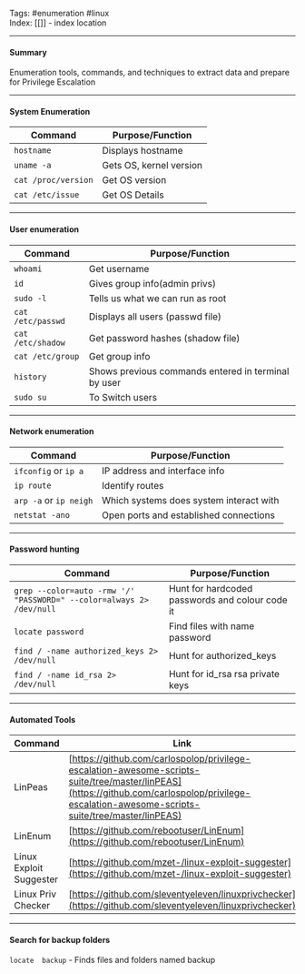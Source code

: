 
Tags: #enumeration #linux  
Index: [[]] - index location 

---
#### Summary
Enumeration tools, commands, and techniques to extract data and prepare for Privilege Escalation

---
#### System Enumeration

| Command             | Purpose/Function        |
| ------------------- | ----------------------- |
| `hostname`          | Displays hostname       |
| `uname -a`          | Gets OS, kernel version |
| `cat /proc/version` | Get OS version          |
|         `cat /etc/issue`            |       Get OS Details                  |

---
#### User enumeration

| Command           | Purpose/Function                                    |
| ----------------- | --------------------------------------------------- |
| `whoami`          | Get username                                        |
| `id`              | Gives group info(admin privs)                       |
| `sudo -l`         | Tells us what we can run as root                    |
| `cat /etc/passwd` | Displays all users (passwd file)                    |
| `cat /etc/shadow` | Get password hashes (shadow file)                   |
| `cat /etc/group`  | Get group info                                      |
| `history`         | Shows previous commands entered in terminal by user |
| `sudo su `        | To Switch users                                     |                  |                                                     |

---
#### Network enumeration

| Command                | Purpose/Function                        |
| ---------------------- | --------------------------------------- |
| `ifconfig` or `ip a`   | IP address and interface info           |
| `ip route`             | Identify routes                         |
| `arp -a` or `ip neigh` | Which systems does system interact with |
|        `netstat -ano`                |  Open ports and established connections                                       |

---
#### Password hunting

| Command                                                              | Purpose/Function                                |
| -------------------------------------------------------------------- | ----------------------------------------------- |
| `grep --color=auto -rmw '/' "PASSWORD=" --color=always 2> /dev/null` | Hunt for hardcoded passwords and colour code it |
| `locate password`                                                    | Find files with name password                   |
| `find / -name authorized_keys 2> /dev/null`                          | Hunt for authorized_keys                        |
| `find / -name id_rsa 2> /dev/null`                                   | Hunt for id_rsa rsa private keys                                                |

---
#### Automated Tools

| Command                 | Link                                                                                                                                                                                           |
| ----------------------- | ---------------------------------------------------------------------------------------------------------------------------------------------------------------------------------------------- |
| LinPeas                 | [https://github.com/carlospolop/privilege-escalation-awesome-scripts-suite/tree/master/linPEAS](https://github.com/carlospolop/privilege-escalation-awesome-scripts-suite/tree/master/linPEAS) |
| LinEnum                 | [https://github.com/rebootuser/LinEnum](https://github.com/rebootuser/LinEnum)                                                                                                                 |
| Linux Exploit Suggester | [https://github.com/mzet-/linux-exploit-suggester](https://github.com/mzet-/linux-exploit-suggester)                                                                                           |
| Linux Priv Checker      | [https://github.com/sleventyeleven/linuxprivchecker](https://github.com/sleventyeleven/linuxprivchecker)                                                                                       |


---

#### Search for backup folders

`locate  backup` - Finds files and folders named backup